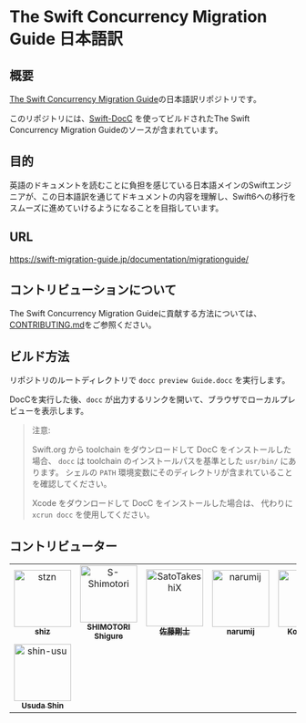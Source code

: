 # The Swift Concurrency Migration Guide 日本語訳

## 概要

[The Swift Concurrency Migration Guide][swift-migration-guide]の日本語訳リポジトリです。

このリポジトリには、[Swift-DocC][docc] を使ってビルドされたThe Swift Concurrency Migration Guideのソースが含まれています。


## 目的

英語のドキュメントを読むことに負担を感じている日本語メインのSwiftエンジニアが、この日本語訳を通じてドキュメントの内容を理解し、Swift6への移行をスムーズに進めていけるようになることを目指しています。

## URL

https://swift-migration-guide.jp/documentation/migrationguide/

## コントリビューションについて

The Swift Concurrency Migration Guideに貢献する方法については、[CONTRIBUTING.md][contributing]をご参照ください。

## ビルド方法

リポジトリのルートディレクトリで `docc preview Guide.docc` を実行します。

DocCを実行した後、`docc` が出力するリンクを開いて、ブラウザでローカルプレビューを表示します。

> 注意:
>
> Swift.org から toolchain をダウンロードして DocC をインストールした場合、
> `docc` は toolchain のインストールパスを基準とした `usr/bin/` にあります。
> シェルの `PATH` 環境変数にそのディレクトリが含まれていることを確認してください。
> 
> Xcode をダウンロードして DocC をインストールした場合は、
> 代わりに `xcrun docc` を使用してください。

[swift-migration-guide]: https://github.com/apple/swift-migration-guide
[contributing]: https://github.com/stzn/swift-migration-guide-jp/blob/main/CONTRIBUTING.md
[docc]: https://github.com/apple/swift-docc
[conduct]: https://www.swift.org/code-of-conduct

## コントリビューター

<!-- readme: contributors -start -->
<table>
	<tbody>
		<tr>
            <td align="center">
                <a href="https://github.com/stzn">
                    <img src="https://avatars.githubusercontent.com/u/35151927?v=4" width="100;" alt="stzn"/>
                    <br />
                    <sub><b>shiz</b></sub>
                </a>
            </td>
            <td align="center">
                <a href="https://github.com/S-Shimotori">
                    <img src="https://avatars.githubusercontent.com/u/10096099?v=4" width="100;" alt="S-Shimotori"/>
                    <br />
                    <sub><b>SHIMOTORI Shigure</b></sub>
                </a>
            </td>
            <td align="center">
                <a href="https://github.com/SatoTakeshiX">
                    <img src="https://avatars.githubusercontent.com/u/4253490?v=4" width="100;" alt="SatoTakeshiX"/>
                    <br />
                    <sub><b>佐藤剛士</b></sub>
                </a>
            </td>
            <td align="center">
                <a href="https://github.com/narumij">
                    <img src="https://avatars.githubusercontent.com/u/153823?v=4" width="100;" alt="narumij"/>
                    <br />
                    <sub><b>narumij</b></sub>
                </a>
            </td>
            <td align="center">
                <a href="https://github.com/giginet">
                    <img src="https://avatars.githubusercontent.com/u/147051?v=4" width="100;" alt="giginet"/>
                    <br />
                    <sub><b>Kohki Miki</b></sub>
                </a>
            </td>
            <td align="center">
                <a href="https://github.com/laprasdrum">
                    <img src="https://avatars.githubusercontent.com/u/528196?v=4" width="100;" alt="laprasdrum"/>
                    <br />
                    <sub><b>laprasdrum</b></sub>
                </a>
            </td>
		</tr>
		<tr>
            <td align="center">
                <a href="https://github.com/shin-usu">
                    <img src="https://avatars.githubusercontent.com/u/59346949?v=4" width="100;" alt="shin-usu"/>
                    <br />
                    <sub><b>Usuda Shin</b></sub>
                </a>
            </td>
		</tr>
	<tbody>
</table>
<!-- readme: contributors -end -->